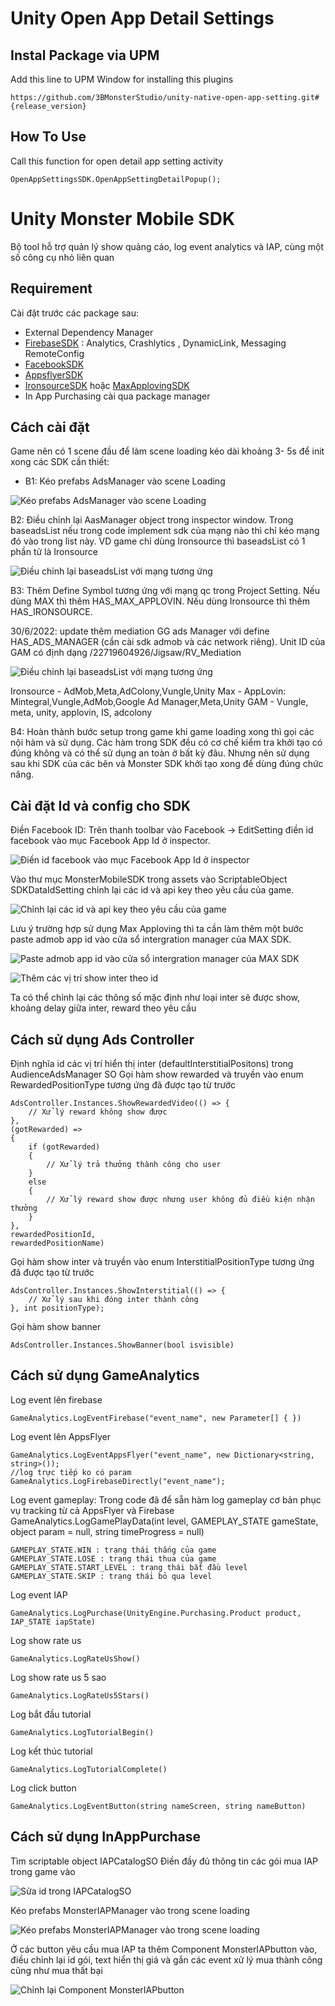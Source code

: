 # Unity Open App Detail Settings 
## Instal Package via UPM

Add this line to UPM Window for installing this plugins

    https://github.com/3BMonsterStudio/unity-native-open-app-setting.git#{release_version}

## How To Use
Call this function for open detail app setting activity

    OpenAppSettingsSDK.OpenAppSettingDetailPopup();
# Unity Monster Mobile SDK
Bộ tool hỗ trợ quản lý show quảng cáo, log event analytics và IAP, cùng một số công cụ nhỏ liên quan
## Requirement
Cài đặt trước các package sau:
- External Dependency Manager
- [FirebaseSDK](https://developers.google.com/unity/archive) : Analytics, Crashlytics , DynamicLink, Messaging RemoteConfig
- [FacebookSDK](https://developers.facebook.com/docs/unity/downloads/)
- [AppsflyerSDK](https://github.com/AppsFlyerSDK/appsflyer-unity-plugin/releases)
- [IronsourceSDK](https://developers.is.com/ironsource-mobile/unity/unity-plugin/) hoặc [MaxApplovingSDK](https://dash.applovin.com/documentation/mediation/unity/getting-started/integration)
- In App Purchasing cài qua package manager
## Cách cài đặt
Game nên có 1 scene đầu để làm scene loading kéo dài khoảng 3- 5s để init xong các SDK cần thiết:

- B1: Kéo prefabs AdsManager vào scene Loading

![Kéo prefabs AdsManager vào scene Loading](./_Images/Step1.PNG?raw=true " B1: Kéo prefabs AdsManager vào scene Loading")

B2: Điều chỉnh lại AasManager object trong inspector window. Trong baseadsList nếu trong code implement sdk của mạng nào thì chỉ kéo mạng đó vào trong list này. VD game chỉ dùng Ironsource thì baseadsList có 1 phần tử là Ironsource

![Điều chỉnh lại baseadsList với mạng tương ứng](./_Images/Step2.PNG?raw=true "B2: Điều chỉnh lại baseadsList với mạng tương ứng")

B3: Thêm Define Symbol tương ứng với mạng qc trong Project Setting. Nếu dùng MAX thì thêm HAS_MAX_APPLOVIN. Nếu dùng Ironsource thì thêm HAS_IRONSOURCE.

30/6/2022: update thêm mediation GG ads Manager với define HAS_ADS_MANAGER (cần cài sdk admob và các network riêng). Unit ID của GAM có định dạng /22719604926/Jigsaw/RV_Mediation

![Điều chỉnh lại baseadsList với mạng tương ứng](./_Images/Step3.PNG?raw=true "B2: Điều chỉnh lại baseadsList với mạng tương ứng")

Ironsource - AdMob,Meta,AdColony,Vungle,Unity
Max - AppLovin: Mintegral,Vungle,AdMob,Google Ad Manager,Meta,Unity
GAM - Vungle, meta, unity, applovin, IS, adcolony

B4: Hoàn thành bước setup trong game khi game loading xong thì gọi các nội hàm và sử dụng. Các hàm trong SDK đều có cơ chế kiểm tra khởi tạo có đúng không và có thể sử dụng an toàn ở bất kỳ đâu. Nhưng nên sử dụng sau khi SDK của các bên và Monster SDK khởi tạo xong để dùng đúng chức năng.

## Cài đặt Id và config cho SDK

Điền Facebook ID: Trên thanh toolbar vào Facebook -> EditSetting điền id facebook vào mục Facebook App Id ở inspector.

![Điền id facebook vào mục Facebook App Id ở inspector](./_Images/Step4_FBSDK.PNG?raw=true "Điền id facebook vào mục Facebook App Id ở inspector")

Vào thư mục MonsterMobileSDK trong assets vào ScriptableObject SDKDataIdSetting chỉnh lại các id và api key theo yêu cầu của game.

![Chỉnh lại các id và api key theo yêu cầu của game](./_Images/Step5_IDsetting.PNG?raw=true "Chỉnh lại các id và api key theo yêu cầu của game")

Lưu ý trường hợp sử dụng Max Apploving thì ta cần làm thêm một bước paste admob app id vào cửa sổ intergration manager của MAX SDK.

![Paste admob app id vào cửa sổ intergration manager của MAX SDK](./_Images/Step6_settingMAX.PNG?raw=true "Paste admob app id vào cửa sổ intergration manager của MAX SDK")

![Thêm các vị trí show inter theo id](./_Images/Step7_settingAdsConfig.PNG?raw=true "Thêm các vị trí show inter theo id")

Ta có thể chỉnh lại các thông số mặc định như loại inter sẽ được show, khoảng delay giữa inter, reward theo yêu cầu

## Cách sử dụng Ads Controller
Định nghĩa id các vị trí hiển thị inter (defaultInterstitialPositons) trong AudienceAdsManager SO
Gọi hàm show rewarded và truyền vào enum RewardedPositionType tương ứng đã được tạo từ trước

    AdsController.Instances.ShowRewardedVideo(() => {
        // Xử lý reward không show được
    },
    (gotRewarded) =>
    {
        if (gotRewarded)
        {
            // Xử lý trả thưởng thành công cho user
        }
        else
        {
            // Xử lý reward show được nhưng user không đủ điều kiện nhận thưởng
        }
    },
    rewardedPositionId,
    rewardedPositionName)

Gọi hàm show inter và truyền vào enum InterstitialPositionType tương ứng đã được tạo từ trước

    AdsController.Instances.ShowInterstitial(() => {
        // Xử lý sau khi đóng inter thành công
    }, int positionType);

Gọi hàm show banner

    AdsController.Instances.ShowBanner(bool isvisible)

## Cách sử dụng GameAnalytics

Log event lên firebase

    GameAnalytics.LogEventFirebase("event_name", new Parameter[] { })

Log event lên AppsFlyer

    GameAnalytics.LogEventAppsFlyer("event_name", new Dictionary<string, string>());
    //log trực tiếp ko có param
    GameAnalytics.LogFirebaseDirectly("event_name");

Log event gameplay: Trong code đã để sẵn hàm log gameplay cơ bản phục vụ tracking từ cả AppsFlyer và Firebase
    GameAnalytics.LogGamePlayData(int level, GAMEPLAY_STATE gameState, object param = null, string timeProgress = null)

    GAMEPLAY_STATE.WIN : trạng thái thắng của game
    GAMEPLAY_STATE.LOSE : trạng thái thua của game
    GAMEPLAY_STATE.START_LEVEL : trạng thái bắt đầu level
    GAMEPLAY_STATE.SKIP : trạng thái bỏ qua level

Log event IAP

    GameAnalytics.LogPurchase(UnityEngine.Purchasing.Product product, IAP_STATE iapState)

Log show rate us 

    GameAnalytics.LogRateUsShow()

Log show rate us 5 sao 

    GameAnalytics.LogRateUs5Stars()

Log bắt đầu tutorial 

    GameAnalytics.LogTutorialBegin()

Log kết thúc tutorial 

    GameAnalytics.LogTutorialComplete()

Log click button

    GameAnalytics.LogEventButton(string nameScreen, string nameButton)
    

## Cách sử dụng InAppPurchase

Tìm scriptable object IAPCatalogSO Điền đầy đủ thông tin các gói mua IAP trong game vào

![Sửa id trong IAPCatalogSO](./_Images/Step12_settingIAPCatalogSO.PNG?raw=true "Sửa id trong IAPCatalogSO")

Kéo prefabs MonsterIAPManager vào trong scene loading

![Kéo prefabs MonsterIAPManager vào trong scene loading](./_Images/Step13_addIAPManagerPrefabs.PNG?raw=true "Kéo prefabs MonsterIAPManager vào trong scene loading")

Ở các button yêu cầu mua IAP ta thêm Component MonsterIAPbutton vào, điều chỉnh lại id gói, text hiển thị giá và gắn các event xử lý mua thành công cũng như mua thất bại

![Chỉnh lại Component MonsterIAPbutton](./_Images/Step14_SettingIAPButton.PNG?raw=true "Chỉnh lại Component MonsterIAPbutton")